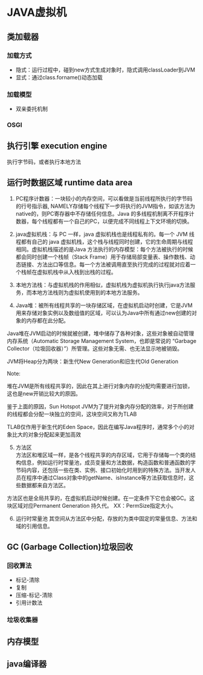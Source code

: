 # JAVA虚拟机

## 类加载器
### 加载方式
* 隐式：运行过程中，碰到new方式生成对象时，隐式调用classLoader到JVM
* 显式：通过class.forname()动态加载
### 加载模型
* 双亲委托机制

### OSGI


## 执行引擎 execution engine 
执行字节码，或者执行本地方法

## 运行时数据区域 runtime data area
1. PC程序计数器：一块较小的内存空间，可以看做是当前线程所执行的字节码的行号指示器, NAMELY存储每个线程下一步将执行的JVM指令，如该方法为native的，则PC寄存器中不存储任何信息。Java 的多线程机制离不开程序计数器，每个线程都有一个自己的PC，以便完成不同线程上下文环境的切换。

2. java虚拟机栈：与 PC 一样，java 虚拟机栈也是线程私有的。每一个 JVM 线程都有自己的 java 虚拟机栈，这个栈与线程同时创建，它的生命周期与线程相同。虚拟机栈描述的是Java 方法执行的内存模型：每个方法被执行的时候都会同时创建一个栈帧（Stack Frame）用于存储局部变量表、操作数栈、动态链接、方法出口等信息。每一个方法被调用直至执行完成的过程就对应着一个栈帧在虚拟机栈中从入栈到出栈的过程。

3. 本地方法栈：与虚拟机栈的作用相似，虚拟机栈为虚拟机执行执行java方法服务，而本地方法栈则为虚拟机使用到的本地方法服务。

4. Java堆：被所有线程共享的一块存储区域，在虚拟机启动时创建，它是JVM用来存储对象实例以及数组值的区域，可以认为Java中所有通过new创建的对象的内存都在此分配。

Java堆在JVM启动的时候就被创建，堆中储存了各种对象，这些对象被自动管理内存系统（Automatic Storage Management System，也即是常说的 “Garbage Collector（垃圾回收器）”）所管理。这些对象无需、也无法显示地被销毁。    

JVM将Heap分为两块：新生代New Generation和旧生代Old Generation    

Note:    

堆在JVM是所有线程共享的，因此在其上进行对象内存的分配均需要进行加锁，这也是new开销比较大的原因。   

鉴于上面的原因，Sun Hotspot JVM为了提升对象内存分配的效率，对于所创建的线程都会分配一块独立的空间，这块空间又称为TLAB   

TLAB仅作用于新生代的Eden Space，因此在编写Java程序时，通常多个小的对象比大的对象分配起来更加高效    

5. 方法区   
方法区和堆区域一样，是各个线程共享的内存区域，它用于存储每一个类的结构信息，例如运行时常量池，成员变量和方法数据，构造函数和普通函数的字节码内容，还包括一些在类、实例、接口初始化时用到的特殊方法。当开发人员在程序中通过Class对象中的getName、isInstance等方法获取信息时，这些数据都来自方法区。    

方法区也是全局共享的，在虚拟机启动时候创建。在一定条件下它也会被GC。这块区域对应Permanent Generation 持久代。 XX：PermSize指定大小。

6. 运行时常量池
其空间从方法区中分配，存放的为类中固定的常量信息、方法和域的引用信息。


## GC (Garbage Collection)垃圾回收
### 回收算法
 * 标记-清除
 * 复制
 * 压缩-标记-清除
 * 引用计数法
### 垃圾收集器

## 内存模型
## java编译器 


